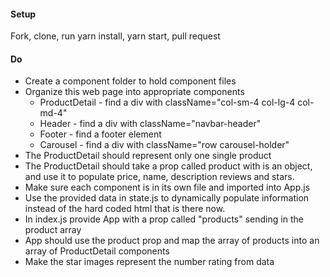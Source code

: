 #### Setup
Fork, clone, run yarn install, yarn start, pull request

#### Do
 * Create a component folder to hold component files
 * Organize this web page into appropriate components
   * ProductDetail - find a div with className="col-sm-4 col-lg-4 col-md-4"
   * Header - find a div with className="navbar-header"
   * Footer - find a footer element
   * Carousel - find a div with className="row carousel-holder"
* The ProductDetail should represent only one single product
* The ProductDetail should take a prop called product with is an object, and use it to populate price, name, description reviews and stars.
* Make sure each component is in its own file and imported into App.js
* Use the provided data in state.js to dynamically populate information instead of the hard coded html that is there now.
* In index.js provide App with a prop called "products" sending in the product array
* App should use the product prop and map the array of products into an array of ProductDetail components
* Make the star images represent the number rating from data
